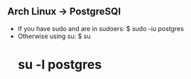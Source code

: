 ## Arch Linux -> PostgreSQl
* If you have sudo and are in sudoers:
    $ sudo -iu postgres
* Otherwise using su:
    $ su
    # su -l postgres
